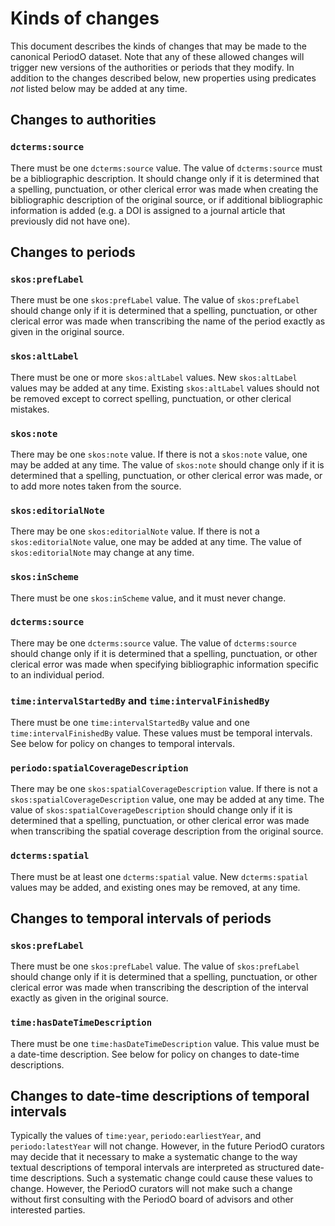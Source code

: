 # Kinds of changes

This document describes the kinds of changes that may be made to the canonical PeriodO dataset. Note that any of these allowed changes will trigger new versions of the authorities or periods that they modify. In addition to the changes described below, new properties using predicates *not* listed below may be added at any time. 

## Changes to authorities

### `dcterms:source`

There must be one `dcterms:source` value. The value of `dcterms:source` must be a bibliographic description. It should change only if it is determined that a spelling, punctuation, or other clerical error was made when creating the bibliographic description of the original source, or if additional bibliographic information is added (e.g. a DOI is assigned to a journal article that previously did not have one).

## Changes to periods

### `skos:prefLabel`

There must be one `skos:prefLabel` value. The value of `skos:prefLabel` should change only if it is determined that a spelling, punctuation, or other clerical error was made when transcribing the name of the period exactly as given in the original source.

### `skos:altLabel`

There must be one or more `skos:altLabel` values. New `skos:altLabel` values may be added at any time. Existing `skos:altLabel` values should not be removed except to correct spelling, punctuation, or other clerical mistakes.

### `skos:note`

There may be one `skos:note` value. If there is not a `skos:note` value, one may be added at any time. The value of `skos:note` should change only if it is determined that a spelling, punctuation, or other clerical error was made, or to add more notes taken from the source.

### `skos:editorialNote`

There may be one `skos:editorialNote` value. If there is not a `skos:editorialNote` value, one may be added at any time. The value of `skos:editorialNote` may change at any time.

### `skos:inScheme`

There must be one `skos:inScheme` value, and it must never change.

### `dcterms:source`

There may be one `dcterms:source` value. The value of `dcterms:source` should change only if it is determined that a spelling, punctuation, or other clerical error was made when specifying bibliographic information specific to an individual period.

### `time:intervalStartedBy` and `time:intervalFinishedBy`

There must be one `time:intervalStartedBy` value and one `time:intervalFinishedBy` value. These values must be temporal intervals. See below for policy on changes to temporal intervals.

### `periodo:spatialCoverageDescription`

There may be one `skos:spatialCoverageDescription` value. If there is not a `skos:spatialCoverageDescription` value, one may be added at any time. The value of `skos:spatialCoverageDescription` should change only if it is determined that a spelling, punctuation, or other clerical error was made when transcribing the spatial coverage description from the original source.

### `dcterms:spatial`

There must be at least one `dcterms:spatial` value.  New `dcterms:spatial` values may be added, and existing ones may be removed, at any time.

## Changes to temporal intervals of periods

### `skos:prefLabel`

There must be one `skos:prefLabel` value. The value of `skos:prefLabel` should change only if it is determined that a spelling, punctuation, or other clerical error was made when transcribing the description of the interval exactly as given in the original source.

### `time:hasDateTimeDescription`

There must be one `time:hasDateTimeDescription` value. This value must be a date-time description. See below for policy on changes to date-time descriptions.

## Changes to date-time descriptions of temporal intervals

Typically the values of `time:year`, `periodo:earliestYear`, and `periodo:latestYear` will not change. However, in the future PeriodO curators may decide that it necessary to make a systematic change to the way textual descriptions of temporal intervals are interpreted as structured date-time descriptions. Such a systematic change could cause these values to change. However, the PeriodO curators will not make such a change without first consulting with the PeriodO board of advisors and other interested parties.
